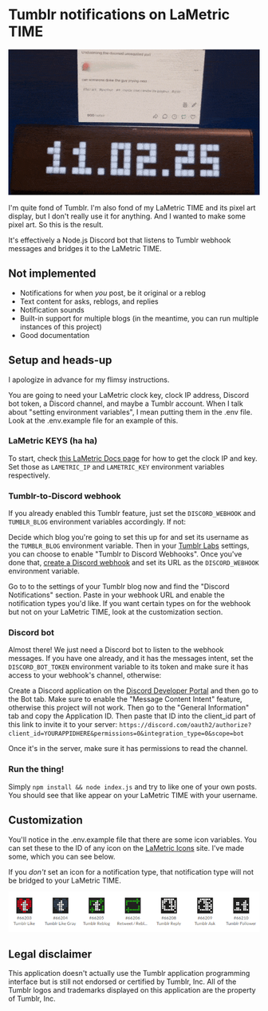 # Tumblr notifications on LaMetric TIME

![](img/real_life.gif)

I'm quite fond of Tumblr. I'm also fond of my LaMetric TIME and its pixel art display, but I don't really use it for anything. And I wanted to make some pixel art. So this is the result.

It's effectively a Node.js Discord bot that listens to Tumblr webhook messages and bridges it to the LaMetric TIME.

## Not implemented
* Notifications for when *you* post, be it original or a reblog
* Text content for asks, reblogs, and replies
* Notification sounds
* Built-in support for multiple blogs (in the meantime, you can run multiple instances of this project)
* Good documentation

## Setup and heads-up
I apologize in advance for my flimsy instructions.

You are going to need your LaMetric clock key, clock IP address, Discord bot token, a Discord channel, and maybe a Tumblr account. When I talk about "setting environment variables", I mean putting them in the .env file. Look at the .env.example file for an example of this.

### LaMetric KEYS (ha ha)
To start, check [this LaMetric Docs page](https://lametric-documentation.readthedocs.io/en/latest/guides/first-steps/first-local-notification.html#discover-ip-address) for how to get the clock IP and key. Set those as `LAMETRIC_IP` and `LAMETRIC_KEY` environment variables respectively.

### Tumblr-to-Discord webhook
If you already enabled this Tumblr feature, just set the `DISCORD_WEBHOOK` and `TUMBLR_BLOG` environment variables accordingly. If not:

Decide which blog you're going to set this up for and set its username as the `TUMBLR_BLOG` environment variable. Then in your [Tumblr Labs](https://www.tumblr.com/settings/labs) settings, you can choose to enable "Tumblr to Discord Webhooks". Once you've done that, [create a Discord webhook](https://support.discord.com/hc/en-us/articles/228383668-Intro-to-Webhooks) and set its URL as the `DISCORD_WEBHOOK` environment variable.

Go to to the settings of your Tumblr blog now and find the "Discord Notifications" section. Paste in your webhook URL and enable the notification types you'd like. If you want certain types on for the webhook but not on your LaMetric TIME, look at the customization section.

### Discord bot
Almost there! We just need a Discord bot to listen to the webhook messages. If you have one already, and it has the messages intent, set the `DISCORD_BOT_TOKEN` environment variable to its token and make sure it has access to your webhook's channel, otherwise:

Create a Discord application on the [Discord Developer Portal](https://discord.com/developers/applications) and then go to the Bot tab. Make sure to enable the "Message Content Intent" feature, otherwise this project will not work. Then go to the "General Information" tab and copy the Application ID. Then paste that ID into the client_id part of this link to invite it to your server: `https://discord.com/oauth2/authorize?client_id=YOURAPPIDHERE&permissions=0&integration_type=0&scope=bot`

Once it's in the server, make sure it has permissions to read the channel.

### Run the thing!
Simply `npm install && node index.js` and try to like one of your own posts. You should see that like appear on your LaMetric TIME with your username.

## Customization
You'll notice in the .env.example file that there are some icon variables. You can set these to the ID of any icon on the [LaMetric Icons](https://developer.lametric.com/icons) site. I've made some, which you can see below.

If you *don't* set an icon for a notification type, that notification type will not be bridged to your LaMetric TIME.

![The LaMetric icons I made for this project](img/lametric-icons.png)

## Legal disclaimer
This application doesn't actually use the Tumblr application programming interface but is still not endorsed or certified by Tumblr, Inc. All of the Tumblr logos and trademarks displayed on this application are the property of Tumblr, Inc.